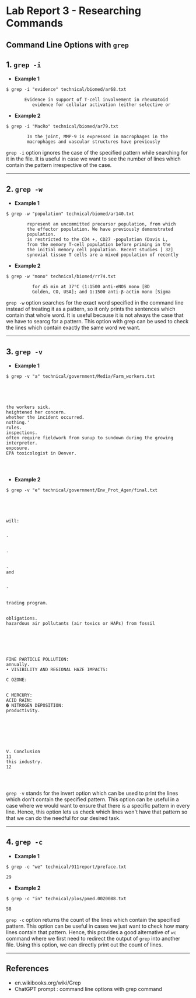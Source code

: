 # Lab Report 3 - Researching Commands

## Command Line Options with `grep`

## 1. `grep -i`

* **Example 1**
```
$ grep -i "evidence" technical/biomed/ar68.txt
```
```
       Evidence in support of T-cell involvement in rheumatoid
          evidence for cellular activation (either selective or
```
* **Example 2**
```
$ grep -i "MacRo" technical/biomed/ar79.txt
```
```
        In the joint, MMP-9 is expressed in macrophages in the
        macrophages and vascular structures have previously
```

`grep -i` option ignores the case of the specified pattern while searching for it in the file. It is useful in case we want to see the number of lines which contain the pattern irrespective of the case. 

---

## 2. `grep -w`

* **Example 1** 
```
$ grep -w "population" technical/biomed/ar140.txt
```
```
        represent an uncommitted precursor population, from which
        the effector population. We have previously demonstrated
        population.
        is restricted to the CD4 +, CD27 -population (Davis L,
        from the memory T-cell population before priming in the
        the initial memory cell population. Recent studies [ 32]
        synovial tissue T cells are a mixed population of recently
```

* **Example 2**

```
$ grep -w "mono" technical/biomed/rr74.txt
```
```
          for 45 min at 37°C (1:1500 anti-eNOS mono [BD
          Golden, CO, USA]; and 1:1500 anti-β-actin mono [Sigma
```

`grep -w` option searches for the exact word specified in the command line instead of treating it as a pattern, so it only prints the sentences which contain that whole word. It is useful because it is not always the case that we have to searcg for a pattern. This option with grep can be used to check the lines which contain exactly the same word we want.

---

## 3. `grep -v`

* **Example 1** 

`$ grep -v "a" technical/government/Media/Farm_workers.txt`

```




the workers sick.
heightened her concern.
whether the incident occurred.
nothing.'
rules.
inspections.
often require fieldwork from sunup to sundown during the growing
interpreter.
exposure.
EPA toxicologist in Denver.




```

* **Example 2**


`$ grep -v "e" technical/government/Env_Prot_Agen/final.txt`


```




will:


-


-


-
and


-


trading program.


obligations.
hazardous air pollutants (air toxics or HAPs) from fossil






FINE PARTICLE POLLUTION:
annually.
• VISIBILITY AND REGIONAL HAZE IMPACTS:

C OZONE:


C MERCURY:
ACID RAIN:
� NITROGEN DEPOSITION:
productivity.







V. Conclusion
11
this industry.
12




```

`grep -v` stands for the invert option which can be used to print the lines which don't contain the specified pattern. This option can be useful in a case where we would want to ensure that there is a specific pattern in every line. Hence, this option lets us check which lines won't have that pattern so that we can do the needful for our desired task.

---

## 4. `grep -c`

* **Example 1**

`$ grep -c "we" technical/911report/preface.txt`


```
29
```

* **Example 2** 


`$ grep -c "in" technical/plos/pmed.0020088.txt`

```
58
```

`grep -c` option returns the count of the lines which contain the specified pattern. This option can be useful in cases we just want to check how many lines contain that pattern. Hence, this provides a good alternative of `wc` command where we first need to redirect the output of `grep` into another file. Using this option, we can directly print out the count of lines.

---

## References

* en.wikibooks.org/wiki/Grep 
* ChatGPT prompt : command line options with grep command
